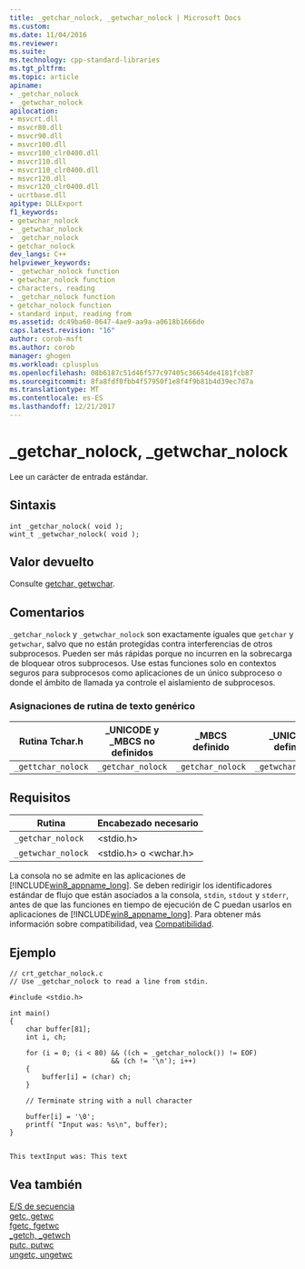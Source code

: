 ```yaml
---
title: _getchar_nolock, _getwchar_nolock | Microsoft Docs
ms.custom: 
ms.date: 11/04/2016
ms.reviewer: 
ms.suite: 
ms.technology: cpp-standard-libraries
ms.tgt_pltfrm: 
ms.topic: article
apiname:
- _getchar_nolock
- _getwchar_nolock
apilocation:
- msvcrt.dll
- msvcr80.dll
- msvcr90.dll
- msvcr100.dll
- msvcr100_clr0400.dll
- msvcr110.dll
- msvcr110_clr0400.dll
- msvcr120.dll
- msvcr120_clr0400.dll
- ucrtbase.dll
apitype: DLLExport
f1_keywords:
- getwchar_nolock
- _getwchar_nolock
- _getchar_nolock
- getchar_nolock
dev_langs: C++
helpviewer_keywords:
- _getwchar_nolock function
- getwchar_nolock function
- characters, reading
- _getchar_nolock function
- getchar_nolock function
- standard input, reading from
ms.assetid: dc49ba60-0647-4ae9-aa9a-a0618b1666de
caps.latest.revision: "16"
author: corob-msft
ms.author: corob
manager: ghogen
ms.workload: cplusplus
ms.openlocfilehash: 08b6187c51d46f577c97405c36654de4181fcb87
ms.sourcegitcommit: 8fa8fdf0fbb4f57950f1e8f4f9b81b4d39ec7d7a
ms.translationtype: MT
ms.contentlocale: es-ES
ms.lasthandoff: 12/21/2017
---
```

# <a name="getcharnolock-getwcharnolock"></a>_getchar_nolock, _getwchar_nolock
Lee un carácter de entrada estándar.  
  
## <a name="syntax"></a>Sintaxis  
  
```  
int _getchar_nolock( void );  
wint_t _getwchar_nolock( void );  
```  
  
## <a name="return-value"></a>Valor devuelto  
 Consulte [getchar, getwchar](../../c-runtime-library/reference/getchar-getwchar.md).  
  
## <a name="remarks"></a>Comentarios  
 `_getchar_nolock` y `_getwchar_nolock` son exactamente iguales que `getchar` y `getwchar`, salvo que no están protegidas contra interferencias de otros subprocesos. Pueden ser más rápidas porque no incurren en la sobrecarga de bloquear otros subprocesos. Use estas funciones solo en contextos seguros para subprocesos como aplicaciones de un único subproceso o donde el ámbito de llamada ya controle el aislamiento de subprocesos.  
  
### <a name="generic-text-routine-mappings"></a>Asignaciones de rutina de texto genérico  
  
|Rutina Tchar.h|_UNICODE y _MBCS no definidos|_MBCS definido|_UNICODE definido|  
|---------------------|--------------------------------------|--------------------|-----------------------|  
|`_gettchar_nolock`|`_getchar_nolock`|`_getchar_nolock`|`_getwchar_nolock`|  
  
## <a name="requirements"></a>Requisitos  
  
|Rutina|Encabezado necesario|  
|-------------|---------------------|  
|`_getchar_nolock`|\<stdio.h>|  
|`_getwchar_nolock`|\<stdio.h> o \<wchar.h>|  
  
 La consola no se admite en las aplicaciones de [!INCLUDE[win8_appname_long](../../build/includes/win8_appname_long_md.md)]. Se deben redirigir los identificadores estándar de flujo que están asociados a la consola, `stdin`, `stdout` y `stderr`, antes de que las funciones en tiempo de ejecución de C puedan usarlos en aplicaciones de [!INCLUDE[win8_appname_long](../../build/includes/win8_appname_long_md.md)]. Para obtener más información sobre compatibilidad, vea [Compatibilidad](../../c-runtime-library/compatibility.md).  
  
## <a name="example"></a>Ejemplo  
  
```  
// crt_getchar_nolock.c  
// Use _getchar_nolock to read a line from stdin.   
  
#include <stdio.h>  
  
int main()  
{  
    char buffer[81];  
    int i, ch;  
  
    for (i = 0; (i < 80) && ((ch = _getchar_nolock()) != EOF)  
                         && (ch != '\n'); i++)  
    {  
        buffer[i] = (char) ch;  
    }  
  
    // Terminate string with a null character   
  
    buffer[i] = '\0';  
    printf( "Input was: %s\n", buffer);  
}  
```  
  
```Output  
  
This textInput was: This text  
```  
  
## <a name="see-also"></a>Vea también  
 [E/S de secuencia](../../c-runtime-library/stream-i-o.md)   
 [getc, getwc](../../c-runtime-library/reference/getc-getwc.md)   
 [fgetc, fgetwc](../../c-runtime-library/reference/fgetc-fgetwc.md)   
 [_getch, _getwch](../../c-runtime-library/reference/getch-getwch.md)   
 [putc, putwc](../../c-runtime-library/reference/putc-putwc.md)   
 [ungetc, ungetwc](../../c-runtime-library/reference/ungetc-ungetwc.md)
